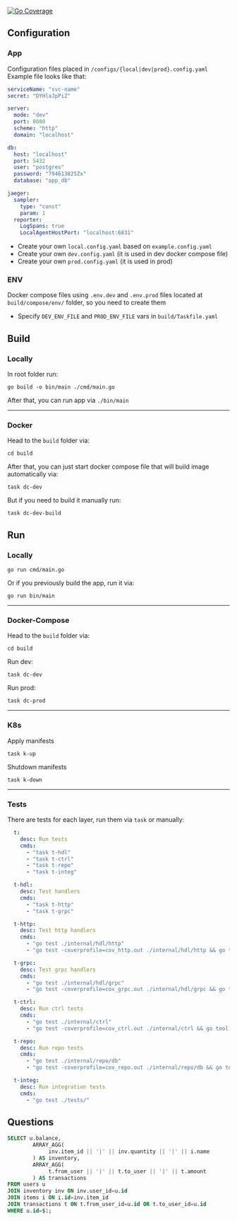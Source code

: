 [![Go Coverage](https://github.com/JMURv/avito/wiki/coverage.svg)](https://raw.githack.com/wiki/JMURv/avito/coverage.html)

## Configuration

### App
Configuration files placed in `/configs/{local|dev|prod}.config.yaml`
Example file looks like that:

```yaml
serviceName: "svc-name"
secret: "DYHlaJpPiZ"

server:
  mode: "dev"
  port: 8080
  scheme: "http"
  domain: "localhost"

db:
  host: "localhost"
  port: 5432
  user: "postgres"
  password: "794613825Zx"
  database: "app_db"

jaeger:
  sampler:
    type: "const"
    param: 1
  reporter:
    LogSpans: true
    LocalAgentHostPort: "localhost:6831"
```

- Create your own `local.config.yaml` based on `example.config.yaml`
- Create your own `dev.config.yaml` (it is used in dev docker compose file)
- Create your own `prod.config.yaml` (it is used in prod)

### ENV
Docker compose files using `.env.dev` and `.env.prod` files located at `build/compose/env/` folder, so you need to create them
- Specify `DEV_ENV_FILE` and `PROD_ENV_FILE` vars in `build/Taskfile.yaml`

## Build

### Locally

In root folder run:

```shell
go build -o bin/main ./cmd/main.go
```

After that, you can run app via `./bin/main`

___

### Docker

Head to the `build` folder via:

```shell
cd build
```

After that, you can just start docker compose file that will build image automatically via:

```shell
task dc-dev
```

But if you need to build it manually run:

```shell
task dc-dev-build
```

## Run

### Locally

```shell
go run cmd/main.go
```

Or if you previously build the app, run it via:

```shell
go run bin/main
```

___

### Docker-Compose

Head to the `build` folder via:

```shell
cd build
```

Run dev:

```shell
task dc-dev
```

Run prod:

```shell
task dc-prod
```

___

### K8s

Apply manifests

```shell
task k-up
```

Shutdown manifests

```shell
task k-down
```

___

### Tests

There are tests for each layer, run them via `task` or manually:

```yaml
  t:
    desc: Run tests
    cmds:
      - "task t-hdl"
      - "task t-ctrl"
      - "task t-repo"
      - "task t-integ"

  t-hdl:
    desc: Test handlers
    cmds:
      - "task t-http"
      - "task t-grpc"

  t-http:
    desc: Test http handlers
    cmds:
      - "go test ./internal/hdl/http"
      - "go test -coverprofile=cov_http.out ./internal/hdl/http && go tool cover -func=cov_http.out"

  t-grpc:
    desc: Test grpc handlers
    cmds:
      - "go test ./internal/hdl/grpc"
      - "go test -coverprofile=cov_grpc.out ./internal/hdl/grpc && go tool cover -func=cov_grpc.out"

  t-ctrl:
    desc: Run ctrl tests
    cmds:
      - "go test ./internal/ctrl"
      - "go test -coverprofile=cov_ctrl.out ./internal/ctrl && go tool cover -func=cov_ctrl.out"

  t-repo:
    desc: Run repo tests
    cmds:
      - "go test ./internal/repo/db"
      - "go test -coverprofile=cov_repo.out ./internal/repo/db && go tool cover -func=cov_repo.out"

  t-integ:
    desc: Run integration tests
    cmds:
      - "go test ./tests/"
```

## Questions

```sql
SELECT u.balance, 
    	ARRAY_AGG(
             inv.item_id || '|' || inv.quantity || '|' || i.name
		) AS inventory,
    	ARRAY_AGG(
             t.from_user || '|' || t.to_user || '|' || t.amount
		) AS transactions
FROM users u
JOIN inventory inv ON inv.user_id=u.id
JOIN items i ON i.id=inv.item_id
JOIN transactions t ON t.from_user_id=u.id OR t.to_user_id=u.id
WHERE u.id=$1;
```